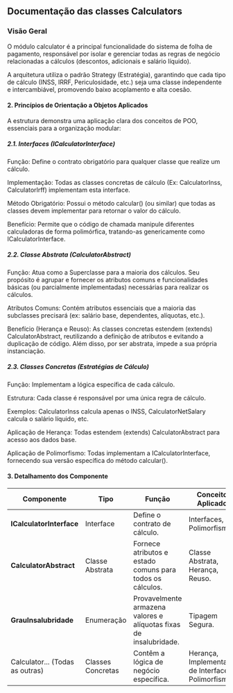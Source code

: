 ## Documentação das classes Calculators

### Visão Geral

O módulo calculator é a principal funcionalidade do sistema de folha de pagamento, responsável por isolar e gerenciar todas as regras de negócio relacionadas a cálculos (descontos, adicionais e salário líquido).

A arquitetura utiliza o padrão Strategy (Estratégia), garantindo que cada tipo de cálculo (INSS, IRRF, Periculosidade, etc.) seja uma classe independente e intercambiável, promovendo baixo acoplamento e alta coesão.

#### 2. Princípios de Orientação a Objetos Aplicados

A estrutura demonstra uma aplicação clara dos conceitos de POO, essenciais para a organização modular:

##### 2.1. Interfaces (ICalculatorInterface)

Função: Define o contrato obrigatório para qualquer classe que realize um cálculo.

Implementação: Todas as classes concretas de cálculo (Ex: CalculatorInss, CalculatorIrff) implementam esta interface.

Método Obrigatório: Possui o método calcular() (ou similar) que todas as classes devem implementar para retornar o valor do cálculo.

Benefício: Permite que o código de chamada manipule diferentes calculadoras de forma polimórfica, tratando-as genericamente como ICalculatorInterface.

##### 2.2. Classe Abstrata (CalculatorAbstract)

Função: Atua como a Superclasse para a maioria dos cálculos. Seu propósito é agrupar e fornecer os atributos comuns e funcionalidades básicas (ou parcialmente implementadas) necessárias para realizar os cálculos.

Atributos Comuns: Contém atributos essenciais que a maioria das subclasses precisará (ex: salário base, dependentes, alíquotas, etc.).

Benefício (Herança e Reuso): As classes concretas estendem (extends) CalculatorAbstract, reutilizando a definição de atributos e evitando a duplicação de código. Além disso, por ser abstrata, impede a sua própria instanciação.

##### 2.3. Classes Concretas (Estratégias de Cálculo)

Função: Implementam a lógica específica de cada cálculo.

Estrutura: Cada classe é responsável por uma única regra de cálculo.

Exemplos: CalculatorInss calcula apenas o INSS, CalculatorNetSalary calcula o salário líquido, etc.

Aplicação de Herança: Todas estendem (extends) CalculatorAbstract para acesso aos dados base.

Aplicação de Polimorfismo: Todas implementam a ICalculatorInterface, fornecendo sua versão específica do método calcular().

#### 3. Detalhamento dos Componente

| **Componente**               | **Tipo** | **Função**|**Conceitos Aplicados**|
|---------------------------|--------------------------------------------------------------------------------------------------------------------------------------------------------------------------------------------------------------------------------------------------------------------------------------------------------------------------------------------------------------------------------------------------------------------------------|--------|-----|
| **ICalculatorInterface** | Interface |Define o contrato de cálculo. | Interfaces, Polimorfismo. |
| **CalculatorAbstract**    | Classe Abstrata|Fornece atributos e estado comuns para todos os cálculos. |Classe Abstrata, Herança, Reuso. | 
| **GrauInsalubridade**     | Enumeração |Provavelmente armazena valores e alíquotas fixas de insalubridade. |Tipagem Segura. |
|Calculator... (Todas as outras) | Classes Concretas | Contêm a lógica de negócio específica. | Herança, Implementação de Interface, Polimorfismo.|
